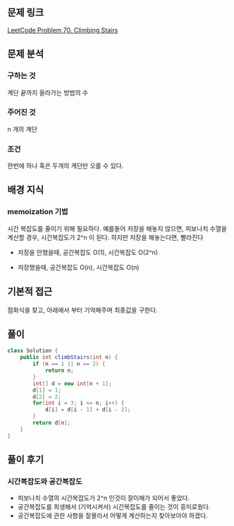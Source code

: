 ## 문제 링크

[LeetCode Problem 70. Climbing Stairs](https://leetcode.com/problems/climbing-stairs/)

## 문제 분석

### 구하는 것

계단 끝까지 올라가는 방법의 수

### 주어진 것

n 개의 계단

### 조건

한번에 하나 혹은 두개의 계단만 오를 수 있다.

## 배경 지식

### memoization 기법

시간 복잡도를 줄이기 위해 필요하다. 예를들어 저장을 해놓지 않으면, 피보나치 수열을 계산할 경우, 시간복잡도가 2^n 이 된다. 하지만 저장을 해놓는다면, 빨라진다

- 저장을 안했을때, 공간복잡도 O(1), 시간복잡도 O(2^n)

- 저장했을때, 공간복잡도 O(n), 시간복잡도 O(n)

## 기본적 접근

점화식을 찾고, 아래에서 부터 기억해주며 최종값을 구한다.

## 풀이

```java
class Solution {
    public int climbStairs(int n) {
        if (n == 1 || n == 2) {
            return n; 
        }
		int[] d = new int[n + 1];
        d[1] = 1;
        d[2] = 2;
        for(int i = 3; i <= n; i++) {
            d[i] = d[i - 1] + d[i - 2];
        }
        return d[n];
    }
}
```



## 풀이 후기

### 시간복잡도와 공간복잡도

- 피보나치 수열의 시간복잡도가 2^n 인것이 잘이해가 되어서 좋았다.
- 공간복잡도를 희생해서 (기억시켜서) 시간복잡도를 줄이는 것이 흥미로웠다.
- 공간복잡도에 관한 사항을 잘몰라서 어떻게 계산하는지 찾아보아야 하겠다.